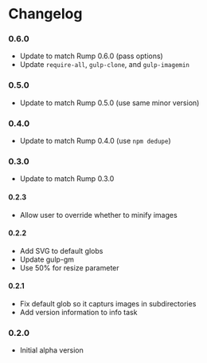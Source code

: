 # Changelog

### 0.6.0
- Update to match Rump 0.6.0 (pass options)
- Update `require-all`, `gulp-clone`, and `gulp-imagemin`

### 0.5.0
- Update to match Rump 0.5.0 (use same minor version)

### 0.4.0
- Update to match Rump 0.4.0 (use `npm dedupe`)

### 0.3.0
- Update to match Rump 0.3.0

#### 0.2.3
- Allow user to override whether to minify images

#### 0.2.2
- Add SVG to default globs
- Update gulp-gm
- Use 50% for resize parameter

#### 0.2.1
- Fix default glob so it capturs images in subdirectories
- Add version information to info task

### 0.2.0
- Initial alpha version
